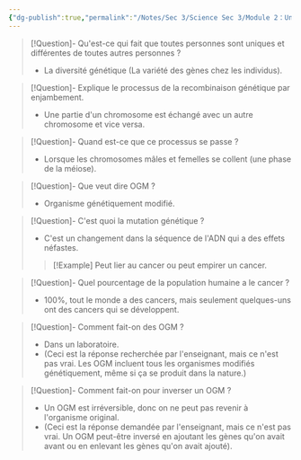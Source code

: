 ```yaml
---
{"dg-publish":true,"permalink":"/Notes/Sec 3/Science Sec 3/Module 2：Univers vivant/Chapitre 3：L'organisation du vivant et la fonction de reproduction/3.3：La diversité génétique/"}
---
```



>[!Question]- Qu'est-ce qui fait que toutes personnes sont uniques et différentes de toutes autres personnes ?
>- La diversité génétique (La variété des gènes chez les individus).

>[!Question]- Explique le processus de la recombinaison génétique par enjambement.
>- Une partie d'un chromosome est échangé avec un autre chromosome et vice versa.

>[!Question]- Quand est-ce que ce processus se passe ?
>- Lorsque les chromosomes mâles et femelles se collent (une phase de la méiose).

>[!Question]- Que veut dire OGM ?
>- Organisme génétiquement modifié.

>[!Question]- C'est quoi la mutation génétique ?
>- C'est un changement dans la séquence de l'ADN qui a des effets néfastes.
>>[!Example] Peut lier au cancer ou peut empirer un cancer.

>[!Question]- Quel pourcentage de la population humaine a le cancer ?
>- 100%, tout le monde a des cancers, mais seulement quelques-uns ont des cancers qui se développent.

>[!Question]- Comment fait-on des OGM ?
>- Dans un laboratoire.
>- (Ceci est la réponse recherchée par l'enseignant, mais ce n'est pas vrai. Les OGM incluent tous les organismes modifiés génétiquement, même si ça se produit dans la nature.)

>[!Question]- Comment fait-on pour inverser un OGM ?
>- Un OGM est irréversible, donc on ne peut pas revenir à l'organisme original.
>- (Ceci est la réponse demandée par l'enseignant, mais ce n'est pas vrai. Un OGM peut-être inversé en ajoutant les gènes qu'on avait avant ou en enlevant les gènes qu'on avait ajouté).


